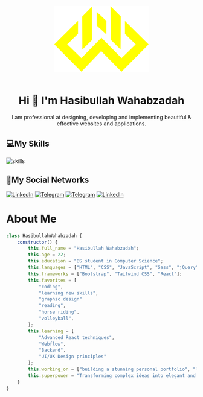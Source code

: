 <div align = "center">
  <img src = "./v.png" alt="logo" width="250px" />
  <br/>
  <br/>
  <h1>Hi 👋 I'm Hasibullah Wahabzadah</h1>
  <p> I am professional at designing, developing and implementing beautiful & effective websites and applications.</p>
</div>
<div>
  <h2>💻My Skills</h2>
  <img src = "https://skillicons.dev/icons?i=html,css,sass,js,bootstrap,tailwindcss,react,nextjs,git,github" alt= "skills"/>
</div>

<div>
  <h2>📱My Social Networks</h2>
  <a href="https://www.linkedin.com/in/hasibullah-wahabzadah-45884b26b/" rel="nofollow">
    <img src="https://img.shields.io/badge/LinkedIn-0077B5?style=for-the-badge&logo=linkedin&logoColor=white" alt="LinkedIn" data-canonical-src="https://img.shields.io/badge/Telegram-2CA5E0?style=for-the-badge&amp;logo=telegram&amp;logoColor=white" style="max-width: 100%;"></a>
  
  <a href="https://api.whatsapp.com/send?phone=93794454095" rel="nofollow">
    <img src="https://img.shields.io/badge/WhatsApp-25D366?style=for-the-badge&logo=WhatsApp&logoColor=white" alt="Telegram" data-canonical-src="https://img.shields.io/badge/Telegram-2CA5E0?style=for-the-badge&amp;logo=telegram&amp;logoColor=white" style="max-width: 100%;"></a>
    
  <a href="https://t.me/HWE0040" rel="nofollow">
    <img src="https://camo.githubusercontent.com/8f41682a178e57a174d0c6042e9cdb842c6329b24c34b2bf4206c25e933073a9/68747470733a2f2f696d672e736869656c64732e696f2f62616467652f54656c656772616d2d3243413545303f7374796c653d666f722d7468652d6261646765266c6f676f3d74656c656772616d266c6f676f436f6c6f723d7768697465" alt="Telegram" data-canonical-src="https://img.shields.io/badge/Telegram-2CA5E0?style=for-the-badge&amp;logo=telegram&amp;logoColor=white" style="max-width: 100%;"></a>
    
  <a href="https://www.instagram.com/hasibullah_wahabzadah/" rel="nofollow">
    <img src="https://img.shields.io/badge/Instagram-E4405F?style=for-the-badge&logo=instagram&logoColor=white" alt="LinkedIn" data-canonical-src="https://img.shields.io/badge/Telegram-2CA5E0?style=for-the-badge&amp;logo=telegram&amp;logoColor=white" style="max-width: 100%;"></a>
    
</div>

  <h1>About Me </h1> 

```javascript
class HasibullahWahabzadah {
    constructor() {
        this.full_name = "Hasibullah Wahabzadah";
        this.age = 22;
        this.education = "BS student in Computer Science";
        this.languages = ["HTML", "CSS", "JavaScript", "Sass", "jQuery"];
        this.frameworks = ["Bootstrap", "Tailwind CSS", "React"];
        this.favorites = [
            "coding",
            "learning new skills",
            "graphic design"
            "reading",
            "horse riding",
            "volleyball",
        ];
        this.learning = [
            "Advanced React techniques",
            "Webflow",
            "Backend",
            "UI/UX Design principles"
        ];
        this.working_on = ["building a stunning personal portfolio", "learning new frameworks"];
        this.superpower = "Transforming complex ideas into elegant and functional web interfaces.";
    }
}

